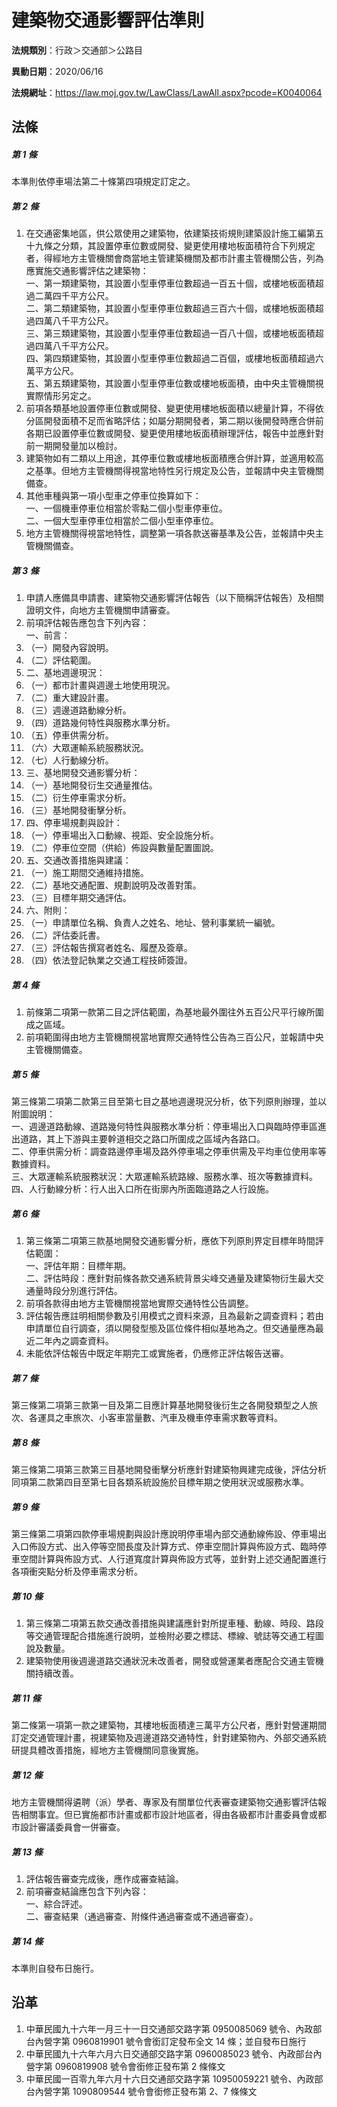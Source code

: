 # 建築物交通影響評估準則


**法規類別**：行政＞交通部＞公路目

**異動日期**：2020/06/16  

**法規網址**：https://law.moj.gov.tw/LawClass/LawAll.aspx?pcode=K0040064



## 法條
##### 第 1 條
本準則依停車場法第二十條第四項規定訂定之。

##### 第 2 條
1. 在交通密集地區，供公眾使用之建築物，依建築技術規則建築設計施工編第五十九條之分類，其設置停車位數或開發、變更使用樓地板面積符合下列規定者，得經地方主管機關會商當地主管建築機關及都市計畫主管機關公告，列為應實施交通影響評估之建築物：  
一、第一類建築物，其設置小型車停車位數超過一百五十個，或樓地板面積超過二萬四千平方公尺。  
二、第二類建築物，其設置小型車停車位數超過三百六十個，或樓地板面積超過四萬八千平方公尺。  
三、第三類建築物，其設置小型車停車位數超過一百八十個，或樓地板面積超過四萬八千平方公尺。  
四、第四類建築物，其設置小型車停車位數超過二百個，或樓地板面積超過六萬平方公尺。  
五、第五類建築物，其設置小型車停車位數或樓地板面積，由中央主管機關視實際情形另定之。
1. 前項各類基地設置停車位數或開發、變更使用樓地板面積以總量計算，不得依分區開發面積不足而省略評估；如屬分期開發者，第二期以後開發時應合併前各期已設置停車位數或開發、變更使用樓地板面積辦理評估，報告中並應針對前一期開發量加以檢討。
1. 建築物如有二類以上用途，其停車位數或樓地板面積應合併計算，並適用較高之基準。但地方主管機關得視當地特性另行規定及公告，並報請中央主管機關備查。
1. 其他車種與第一項小型車之停車位換算如下：  
一、一個機車停車位相當於零點二個小型車停車位。  
二、一個大型車停車位相當於二個小型車停車位。
1. 地方主管機關得視當地特性，調整第一項各款送審基準及公告，並報請中央主管機關備查。

##### 第 3 條
1. 申請人應備具申請書、建築物交通影響評估報告（以下簡稱評估報告）及相關證明文件，向地方主管機關申請審查。
1. 前項評估報告應包含下列內容：  
一、前言：
1. （一）開發內容說明。
1. （二）評估範圍。
1. 二、基地週邊現況：
1. （一）都市計畫與週邊土地使用現況。
1. （二）重大建設計畫。
1. （三）週邊道路動線分析。
1. （四）道路幾何特性與服務水準分析。
1. （五）停車供需分析。
1. （六）大眾運輸系統服務狀況。
1. （七）人行動線分析。
1. 三、基地開發交通影響分析：
1. （一）基地開發衍生交通量推估。
1. （二）衍生停車需求分析。
1. （三）基地開發衝擊分析。
1. 四、停車場規劃與設計：
1. （一）停車場出入口動線、視距、安全設施分析。
1. （二）停車位空間（供給）佈設與數量配置圖說。
1. 五、交通改善措施與建議：
1. （一）施工期間交通維持措施。
1. （二）基地交通配置、規劃說明及改善對策。
1. （三）目標年期交通評估。
1. 六、附則：
1. （一）申請單位名稱、負責人之姓名、地址、營利事業統一編號。
1. （二）評估委託書。
1. （三）評估報告撰寫者姓名、履歷及簽章。
1. （四）依法登記執業之交通工程技師簽證。

##### 第 4 條
1. 前條第二項第一款第二目之評估範圍，為基地最外圍往外五百公尺平行線所圍成之區域。
1. 前項範圍得由地方主管機關視當地實際交通特性公告為三百公尺，並報請中央主管機關備查。

##### 第 5 條
第三條第二項第二款第三目至第七目之基地週邊現況分析，依下列原則辦理，並以附圖說明：  
一、週邊道路動線、道路幾何特性與服務水準分析：停車場出入口與臨時停車區進出道路，其上下游與主要幹道相交之路口所圍成之區域內各路口。  
二、停車供需分析：調查路邊停車場及路外停車場之停車供需及平均車位使用率等數據資料。  
三、大眾運輸系統服務狀況：大眾運輸系統路線、服務水準、班次等數據資料。  
四、人行動線分析：行人出入口所在街廓內所面臨道路之人行設施。

##### 第 6 條
1. 第三條第二項第三款基地開發交通影響分析，應依下列原則界定目標年時間評估範圍：  
一、評估年期：目標年期。  
二、評估時段：應針對前條各款交通系統背景尖峰交通量及建築物衍生最大交通量時段分別進行評估。
1. 前項各款得由地方主管機關視當地實際交通特性公告調整。
1. 評估報告應註明相關參數及引用模式之資料來源，且為最新之調查資料；若由申請單位自行調查，須以開發型態及區位條件相似基地為之。但交通量應為最近二年內之調查資料。
1. 未能依評估報告中既定年期完工或實施者，仍應修正評估報告送審。

##### 第 7 條
第三條第二項第三款第一目及第二目應計算基地開發後衍生之各開發類型之人旅次、各運具之車旅次、小客車當量數、汽車及機車停車需求數等資料。

##### 第 8 條
第三條第二項第三款第三目基地開發衝擊分析應針對建築物興建完成後，評估分析同項第二款第四目至第七目各類系統設施於目標年期之使用狀況或服務水準。

##### 第 9 條
第三條第二項第四款停車場規劃與設計應說明停車場內部交通動線佈設、停車場出入口佈設方式、出入停等空間長度及計算方式、停車空間計算與佈設方式、臨時停車空間計算與佈設方式、人行道寬度計算與佈設方式等，並針對上述交通配置進行各項衝突點分析及停車需求分析。

##### 第 10 條
1. 第三條第二項第五款交通改善措施與建議應針對所提車種、動線、時段、路段等交通管理配合措施進行說明，並檢附必要之標誌、標線、號誌等交通工程圖說及數量。
1. 建築物使用後週邊道路交通狀況未改善者，開發或營運業者應配合交通主管機關持續改善。

##### 第 11 條
第二條第一項第一款之建築物，其樓地板面積達三萬平方公尺者，應針對營運期間訂定交通管理計畫，視建築物及週邊道路交通特性，針對建築物內、外部交通系統研提具體改善措施，經地方主管機關同意後實施。

##### 第 12 條
地方主管機關得遴聘（派）學者、專家及有關單位代表審查建築物交通影響評估報告相關事宜。但已實施都市計畫或都市設計地區者，得由各級都市計畫委員會或都市設計審議委員會一併審查。

##### 第 13 條
1. 評估報告審查完成後，應作成審查結論。
1. 前項審查結論應包含下列內容：  
一、綜合評述。  
二、審查結果（通過審查、附條件通過審查或不通過審查）。

##### 第 14 條
本準則自發布日施行。

## 沿革
1. 中華民國九十六年一月三十一日交通部交路字第 0950085069 號令、內政部台內營字第 0960819901 號令會銜訂定發布全文 14 條；並自發布日施行
1. 中華民國九十六年六月六日交通部交路字第 0960085023 號令、內政部台內營字第 0960819908 號令會銜修正發布第 2  條條文
1. 中華民國一百零九年六月十六日交通部交路字第 10950059221  號令、內政部台內營字第 1090809544 號令會銜修正發布第 2、7 條條文
